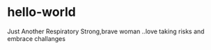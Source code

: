 # hello-world
Just Another Respiratory
Strong,brave woman ..love taking risks and embrace challanges
